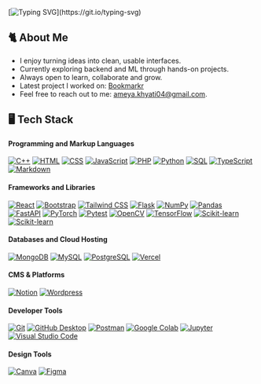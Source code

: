 [![Typing SVG](https://readme-typing-svg.demolab.com?font=Barriecito&size=50&duration=4000&center=true&multiline=true&width=1435&height=130&lines=Hello+there+🦖+;I+am+Ameya+Khyati.)](https://git.io/typing-svg)

 ## 🐈 About Me
 
- I enjoy turning ideas into clean, usable interfaces.  
- Currently exploring backend and ML through hands-on projects.  
- Always open to learn, collaborate and grow. 
- Latest project I worked on: [Bookmarkr](https://github.com/ameyakhyati/Bookmarkr)
- Feel free to reach out to me: ameya.khyati04@gmail.com. 

## 🖥️ Tech Stack

  <h4>  Programming and Markup Languages</h4>
      <a href="#"><img alt="C++" src="https://custom-icon-badges.demolab.com/badge/C++-9C033A.svg?logo=cpp2&logoColor=white"></a>  
      <a href="#"><img alt="HTML" src="https://img.shields.io/badge/HTML-E34F26.svg?logo=html5&logoColor=white"></a>
      <a href="#"><img alt="CSS" src="https://img.shields.io/badge/CSS-007ACC.svg?logo=css3&logoColor=white"></a>  
      <a href="#"><img alt="JavaScript" src="https://img.shields.io/badge/JavaScript-F7DF1E.svg?logo=javascript&logoColor=black"></a>
      <a href="#"><img alt="PHP" src="https://img.shields.io/badge/PHP-777BB4.svg?logo=php&logoColor=white"></a>
      <a href="#"><img alt="Python" src="https://img.shields.io/badge/Python-14354C.svg?logo=python&logoColor=white"></a>
      <a href="#"><img alt="SQL" src="https://custom-icon-badges.demolab.com/badge/SQL-150458.svg?logo=database&logoColor=white"></a>
      <a href="#"><img alt="TypeScript" src="https://img.shields.io/badge/TypeScript-007ACC.svg?logo=typescript&logoColor=white"></a>
      <a href="#"><img alt="Markdown" src="https://img.shields.io/badge/Markdown-000000.svg?logo=markdown&logoColor=white"></a>

  <h4>  Frameworks and Libraries</h4>
      <a href="#"><img alt="React" src="https://img.shields.io/badge/React-20232a.svg?logo=react&logoColor=%2361DAFB"></a>
      <a href="#"><img alt="Bootstrap" src="https://img.shields.io/badge/Bootstrap-7952B3.svg?logo=bootstrap&logoColor=white"></a>
      <a href="#"><img alt="Tailwind CSS" src="https://img.shields.io/badge/Tailwind CSS-007ACC.svg?logo=TailwindCSS&logoColor=white"></a>
      <a href="#"><img alt="Flask" src="https://img.shields.io/badge/Flask-000000.svg?logo=flask&logoColor=white"></a>
      <a href="#"><img alt="NumPy" src="https://img.shields.io/badge/Numpy-013243.svg?logo=numpy&logoColor=white"></a>
      <a href="#"><img alt="Pandas" src="https://img.shields.io/badge/Pandas-150458.svg?logo=pandas&logoColor=white"></a>
      <a href="#"><img alt="FastAPI" src="https://img.shields.io/badge/FastAPI-4ea94b.svg?logo=fastapi&logoColor=white"></a>
      <a href="#"><img alt="PyTorch" src="https://img.shields.io/badge/PyTorch-E34F26.svg?logo=PyTorch&logoColor=white"></a>
      <a href="#"><img alt="Pytest" src="https://img.shields.io/badge/Pytest-007ACC.svg?logo=pytest&logoColor=white"></a>
      <a href="#"><img alt="OpenCV" src="https://img.shields.io/badge/OpenCV-9C033A.svg?logo=opencv&logoColor=white"></a>
      <a href="#"><img alt="TensorFlow" src="https://img.shields.io/badge/TensorFlow-E34F26.svg?logo=TensorFlow&logoColor=white"></a>
      <a href="#"><img alt="Scikit-learn" src="https://img.shields.io/badge/-scikit--learn-%23F7931E?logo=scikit-learn&logoColor=white"></a>
      <a href="#"><img alt="Scikit-learn" src="https://custom-icon-badges.demolab.com/badge/matplotlib-4ea94b?logo=matplotlib&logoColor=fff"></a>


  <h4> Databases and Cloud Hosting</h4>
      <a href="#"><img alt="MongoDB" src ="https://img.shields.io/badge/MongoDB-4ea94b.svg?logo=mongodb&logoColor=white"></a>
      <a href="#"><img alt="MySQL" src="https://img.shields.io/badge/MySQL-150458.svg?logo=mysql&logoColor=white"></a>
      <a href="#"><img alt="PostgreSQL" src ="https://img.shields.io/badge/PostgreSQL-316192.svg?logo=postgresql&logoColor=white"></a>
      <a href="#"><img alt="Vercel" src="https://img.shields.io/badge/Vercel-000000.svg?logo=vercel&logoColor=white"></a>


  <h4> CMS & Platforms </h4>
      <a href="#"><img alt="Notion" src="https://img.shields.io/badge/Notion-010101.svg?logo=notion&logoColor=white"></a> 
      <a href="#"><img alt="Wordpress" src="https://img.shields.io/badge/Wordpress-007ACC?logo=wordpress&logoColor=white"></a>

  <h4> Developer Tools</h4>
      <a href="#"><img alt="Git" src="https://img.shields.io/badge/Git-F05033.svg?logo=git&logoColor=white"></a>
      <a href="#"><img alt="GitHub Desktop" src="https://img.shields.io/badge/GitHub%20Desktop-8034A9.svg?logo=github&logoColor=white"></a>
      <a href="#"><img alt="Postman" src="https://img.shields.io/badge/Postman-E34F26?logo=postman&logoColor=white"></a>
      <a href="#"><img alt="Google Colab" src="https://img.shields.io/badge/Google%20Colab-F9AB00?logo=googlecolab&logoColor=fff"></a>
      <a href="#"><img alt="Jupyter" src="https://img.shields.io/badge/Jupyter-E34F26.svg?logo=Jupyter&logoColor=white"></a>
      <a href="#"><img alt="Visual Studio Code" src="https://custom-icon-badges.demolab.com/badge/Visual%20Studio%20Code-0078d7.svg?logo=vsc&logoColor=white"></a>

  <h4>  Design Tools </h4>
      <a href="#"><img alt="Canva" src="https://img.shields.io/badge/Canva-3969E7.svg?&logo=Canva&logoColor=white"></a>
      <a href="#"><img alt="Figma" src="https://img.shields.io/badge/Figma-9C033A?logo=figma&logoColor=white"></a>
